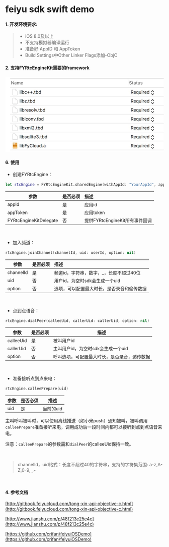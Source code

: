 # feiyu sdk swift demo

#### 1. 开发环境要求:

> * iOS 8.0及以上
> * 不支持模拟器编译运行
> * 准备好 AppID 和 AppToken
> * Build Settings中Other Linker Flags添加-ObjC


#### 2. 支持FYRtcEngineKit需要的framework
![github](https://github.com/FeiyuCloud/objc-sdk-demo/blob/master/img/linked_frameworks_libs.png "github")


#### 6. 使用

- 创建FYRtcEngine：

```swift
let rtcEngine = FYRtcEngineKit.sharedEngine(withAppId: "YourAppId", appToken: "YourAppToken", delegate: this)
```

| 参数 | 是否必须 | 描述 |
| ---- | :---- | :---- |
| appId | 是 | 应用id |
| appToken | 是 | 应用token |
| FYRtcEngineKitDelegate | 否 | 提供FYRtcEngineKit所有事件回调 |

<br/>

- 加入频道：

```swift
rtcEngine.joinChannel(channelId, uid: userId, option: nil)
```

| 参数 | 是否必须 | 描述 |
| ---- | :---- | :---- |
| channelId | 是 | 频道id，字符串，数字，\_，长度不超过40位 |
| uid | 否 | 用户id，为空时sdk会生成一个uid |
| option | 否 | 选项，可以配置最大时长，是否录音和偷传数据 |

<br/>

- 点到点语音：

```swift
rtcEngine.dialPeer(calleeUid, callerUid: callerUid, option: nil)
```

| 参数 | 是否必须 | 描述 |
| --- | --- | --- |
| calleeUid | 是 | 被叫用户id |
| callerUid | 否 | 主叫用户id，为空时sdk会生成一个uid |
| option | 否 | 呼叫选项，可配置最大时长，是否录音，透传数据 |

<br/>

- 准备接听点到点来电：

```swift
rtcEngine.calleePrepare(uid)
```
| 参数 | 是否必须 | 描述 |
| --- | --- | --- |
| uid | 是 | 当前的uid |

主叫呼叫被叫时，可以使用离线推送（如小米push）通知被叫，被叫调用`calleePrepare`准备接听来电，调用成功后一段时间内都可以接听到点到点语音来电。

注意：`calleePrepare`的参数需和`dialPeer`的calleeUid保持一致。

<br/>

> channelId，uid格式：长度不超过40的字符串，支持的字符集范围: a-z,A-Z,0-9,_,-


<br/>

#### 4. 参考文档
[http://gitbook.feiyucloud.com/tong-xin-api-objective-c.html](http://gitbook.feiyucloud.com/tong-xin-api-objective-c.html)

[http://www.jianshu.com/p/48f213c25e4c](http://www.jianshu.com/p/48f213c25e4c)

[https://github.com/crifan/feiyuiOSDemo](https://github.com/crifan/feiyuiOSDemo)


<br/>
